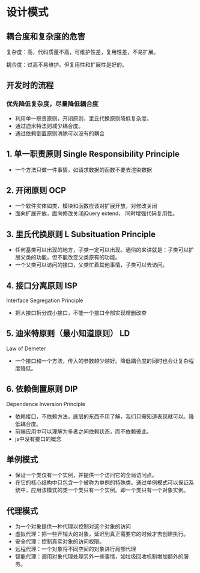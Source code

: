 # 设计模式

## 耦合度和复杂度的危害

复杂度：高，代码质量不高，可维护性差，复用性差，不易扩展。

耦合度：过高不易维护。但复用性和扩展性是好的。

## 开发时的流程

### 优先降低复杂度，尽量降低耦合度

- 利用单一职责原则，开闭原则，里氏代换原则降低复杂度。
- 通过迪米特法则减少耦合度。
- 通过依赖倒置原则消除可以没有的耦合



## 1. 单一职责原则 Single Responsibility Principle

- 一个方法只做一件事情，如请求数据的函数不要去渲染数据



## 2. 开闭原则 OCP

- 一个软件实体如类、模块和函数应该对扩展开放，对修改关闭
- 面向扩展开放，面向修改关闭jQuery extend， 同时增强代码复用性。



## 3. 里氏代换原则 L Subsituation Principle

- 任何基类可以出现的地方，子类一定可以出现。通俗的来讲就是：子类可以扩展父类的功能，但不能改变父类原有的功能。
- 一个父类可以访问的接口，父类忙着其他事情，子类可以去访问。



## 4. 接口分离原则 ISP

Interface Segregation Principle

- 把大接口拆分成小接口，不能一个接口全部实现增删改查



## 5. 迪米特原则（最小知道原则） LD

Law of Demeter

- 一个接口和一个方法，传入的参数越少越好。降低耦合度的同时也会让复杂程度降低。



## 6. 依赖倒置原则 DIP

Dependence Inversion Principle

- 依赖接口，不依赖方法，底层的东西不用了解，我们只需知道表现就可以。降低耦合度。
- 前端应用中可以理解为多者之间依赖状态，而不依赖彼此。
- js中没有接口的概念



## 单例模式

- 保证一个类仅有一个实例，并提供一个访问它的全局访问点。
- 在它的核心结构中只包含一个被称为单例的特殊类。通过单例模式可以保证系统中，应用该模式的类一个类只有一个实例。即一个类只有一个对象实例。



## 代理模式

- 为一个对象提供一种代理以控制对这个对象的访问
- 虚拟代理：把一些开销大的对象，延迟到真正需要它的时候才去创建执行。
- 安全代理：控制真实对象的访问权限。
- 远程代理：一个对象将不同空间的对象进行局部代理
- 智能代理：调用对象代理处理另外一些事情，如垃圾回收机制增加额外的服务。